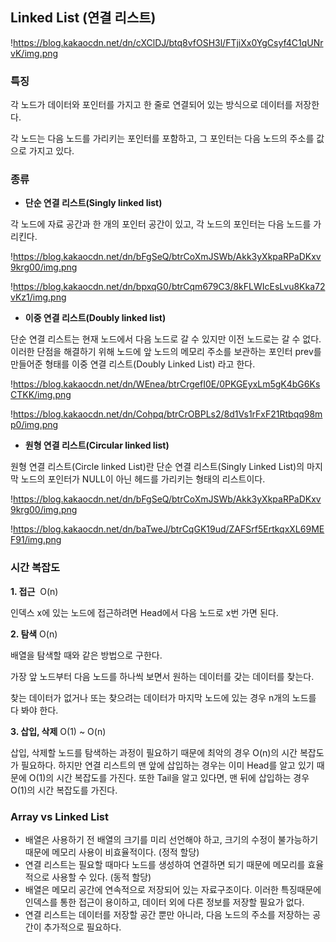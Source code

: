 ## **Linked List (연결 리스트)**

!https://blog.kakaocdn.net/dn/cXClDJ/btq8vfOSH3l/FTjiXx0YgCsyf4C1qUNrvK/img.png

### 특징

각 노드가 데이터와 포인터를 가지고 한 줄로 연결되어 있는 방식으로 데이터를 저장한다.

각 노드는 다음 노드를 가리키는 포인터를 포함하고, 그 포인터는 다음 노드의 주소를 값으로 가지고 있다.

### 종류

- **단순 연결 리스트(Singly linked list)**

각 노드에 자료 공간과 한 개의 포인터 공간이 있고, 각 노드의 포인터는 다음 노드를 가리킨다.

!https://blog.kakaocdn.net/dn/bFgSeQ/btrCoXmJSWb/Akk3yXkpaRPaDKxv9krg00/img.png

!https://blog.kakaocdn.net/dn/bpxqG0/btrCqm679C3/8kFLWIcEsLvu8Kka72vKz1/img.png

- **이중 연결 리스트(Doubly linked list)**

단순 연결 리스트는 현재 노드에서 다음 노드로 갈 수 있지만 이전 노드로는 갈 수 없다. 이러한 단점을 해결하기 위해 노드에 앞 노드의 메모리 주소를 보관하는 포인터 prev를 만들어준 형태를 이중 연결 리스트(Doubly Linked List) 라고 한다.

!https://blog.kakaocdn.net/dn/WEnea/btrCrgefI0E/0PKGEyxLm5gK4bG6KsCTKK/img.png

!https://blog.kakaocdn.net/dn/Cohpq/btrCrOBPLs2/8d1Vs1rFxF21Rtbqq98mp0/img.png

- **원형 연결 리스트(Circular linked list)**

원형 연결 리스트(Circle linked List)란 단순 연결 리스트(Singly Linked List)의 마지막 노드의 포인터가 NULL이 아닌 헤드를 가리키는 형태의 리스트이다.

!https://blog.kakaocdn.net/dn/bFgSeQ/btrCoXmJSWb/Akk3yXkpaRPaDKxv9krg00/img.png

!https://blog.kakaocdn.net/dn/baTweJ/btrCqGK19ud/ZAFSrf5ErtkqxXL69MEF91/img.png

### 시간 복잡도

**1. 접근**  O(n)

인덱스 x에 있는 노드에 접근하려면 Head에서 다음 노드로 x번 가면 된다.

**2. 탐색** O(n)

배열을 탐색할 때와 같은 방법으로 구한다.

가장 앞 노드부터 다음 노드를 하나씩 보면서 원하는 데이터를 갖는 데이터를 찾는다. 

찾는 데이터가 없거나 또는 찾으려는 데이터가 마지막 노드에 있는 경우 n개의 노드를 다 봐야 한다.

**3. 삽입, 삭제** O(1) ~ O(n) 

삽입, 삭제할 노드를 탐색하는 과정이 필요하기 때문에 최악의 경우 O(n)의 시간 복잡도가 필요하다. 하지만 연결 리스트의 맨 앞에 삽입하는 경우는 이미 Head를 알고 있기 때문에 O(1)의 시간 복잡도를 가진다. 또한 Tail을 알고 있다면, 맨 뒤에 삽입하는 경우 O(1)의 시간 복잡도를 가진다.

### Array vs Linked List

- 배열은 사용하기 전 배열의 크기를 미리 선언해야 하고, 크기의 수정이 불가능하기 때문에 메모리 사용이 비효율적이다. (정적 할당)
- 연결 리스트는 필요할 때마다 노드를 생성하여 연결하면 되기 때문에 메모리를 효율적으로 사용할 수 있다. (동적 할당)
- 배열은 메모리 공간에 연속적으로 저장되어 있는 자료구조이다. 이러한 특징때문에 인덱스를 통한 접근이 용이하고, 데이터 외에 다른 정보를 저장할 필요가 없다.
- 연결 리스트는 데이터를 저장할 공간 뿐만 아니라, 다음 노드의 주소를 저장하는 공간이 추가적으로 필요하다.